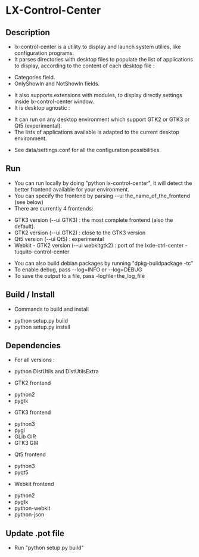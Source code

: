 # LX-Control-Center

## Description

 * lx-control-center is a utility to display and launch system utilies, like configuration programs.
 * It parses directories with desktop files to populate the list of applications to display, according to the content of each desktop file :
  - Categories field.
  - OnlyShowIn and NotShowIn fields.
 * It also supports extensions with modules, to display directly settings inside lx-control-center window.
 * It is desktop agnostic :
  - It can run on any desktop environment which support GTK2 or GTK3 or Qt5 (experimental).
  - The lists of applications available is adapted to the current desktop environment.
 * See data/settings.conf for all the configuration possibilities.

## Run

 * You can run locally by doing "python lx-control-center", it will detect the better frontend available for your environment.
 * You can specify the frontend by parsing --ui the_name_of_the_frontend (see below)
 * There are currently 4 frontends:
  - GTK3 version (--ui GTK3) : the most complete frontend (also the default).
  - GTK2 version (--ui GTK2) : close to the GTK3 version
  - Qt5 version (--ui Qt5) : experimental
  - Webkit - GTK2 version (--ui webkitgtk2) : port of the lxde-ctrl-center - tuquito-control-center
 * You can also build debian packages by running "dpkg-buildpackage -tc" 
 * To enable debug, pass --log=INFO or --log=DEBUG
 * To save the output to a file, pass -logfile=the_log_file

## Build / Install

 * Commands to build and install
  - python setup.py build
  - python setup.py install

## Dependencies

 * For all versions :
  - python DistUtils and DistUtilsExtra

 * GTK2 frontend
  - python2
  - pygtk

 * GTK3 frontend
  - python3
  - pygi
  - GLib GIR
  - GTK3 GIR

 * Qt5 frontend
  - python3
  - pyqt5

 * Webkit frontend
  - python2
  - pygtk
  - python-webkit
  - python-json

## Update .pot file

 *  Run "python setup.py build"

